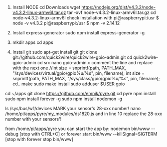 1. Install NODE
cd Downloads
wget https://nodejs.org/dist/v4.3.2/node-v4.3.2-linux-armv6l.tar.gz 
tar -xvf node-v4.3.2-linux-armv6l.tar.gz 
cd node-v4.3.2-linux-armv6l
check installation with 
pi@raspberrypi:/usr $ node -v
v4.3.2
pi@raspberrypi:/usr $ npm -v
2.14.12

2. Install express-generator
sudo npm install express-generator -g

3. mkdir apps
   cd apps

4. Install git
sudo apt-get install git
git clone git://github.com/quick2wire/quick2wire-gpio-admin.git
cd quick2wire-gpio-admin
cd src
nano gpio-admin.c 
comment the line and replace with the next one 
//int size = snprintf(path, PATH_MAX, "/sys/devices/virtual/gpio/gpio%u/%s", pin, filename);
int size = snprintf(path, PATH_MAX, "/sys/class/gpio/gpio%u/%s", pin, filename); 
cd..
make
sudo make install 
sudo adduser $USER gpio

cd ~/apps
git clone https://github.com/emnik/pyre.git
cd pyre
npm install
sudo npm install forever -g
sudo npm install nodemon -g

ls /sys/bus/w1/devices
MARK your sensor's 28-xxx number!
nano /home/pi/apps/pyre/my_modules/ds1820.js and in line 10 replace the 28-xxx number with your sensors'!

from /home/pi/apps/pyre you can start the app by:
nodemon bin/www --debug
[stop with CTRL+C]
or
forever start bin/www --killSignal=SIGTERM
[stop with forever stop bin/www]




